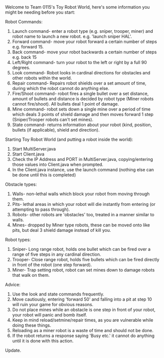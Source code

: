 Welcome to Team 0115's Toy Robot World, here's some information you might be needing before you start:

Robot Commands:
1. Launch command- enter a robot type (e.g. sniper, trooper, miner) and robot name to launch a new robot. e.g. 'launch sniper HAL'.
2. Forward command- move your robot forward a certain number of steps e.g. forward 15.
3. Back command- move your robot backwards a certain number of steps e.g. back 15
4. Left/Right command- turn your robot to the left or right by a full 90 degrees.
5. Look command- Robot looks in cardinal directions for obstacles and other robots within the world.
6. Repair command- Repairs robot shields over a set amount of time, during which the robot cannot do anything else.
7. Fire/Shoot command- robot fires a single bullet over a set distance, amount of bullets and distance is decided by robot type (Miner robots cannot fire/shoot).
   All bullets deal 1 point of damage.
8. Mine command- robot sets down a single mine over a period of time which deals 3 points of shield damage and then moves forward 1 step (Sniper/Trooper robots
can't set mines).
10. State command- returns information about your robot (kind, position, bullets (if applicable), shield and direction).

Starting Toy Robot World (and putting a robot inside the world):
1. Start MultiServer.java
2. Start Client.java
3. Check the IP Address and PORT in MultiServer.java, copying/entering those values into Client.java when prompted.
4. In the Client.java instance, use the launch command (nothing else can be done until this is completed)

Obstacle types:
1. Walls- non-lethal walls which block your robot from moving through them.
2. Pits- lethal areas in which your robot will die instantly from entering (or attempting to pass through).
3. Robots- other robots are 'obstacles' too, treated in a manner similar to walls.
4. Mines- dropped by Miner type robots, these can be moved onto like pits, but deal 3 shield damage instead of kill you.

Robot types:
1. Sniper- Long range robot, holds one bullet which can be fired over a range of five steps in any cardinal direction.
2. Trooper- Close range robot, holds five bullets which can be fired directly in front of the robot (one step forward).
3. Miner- Trap setting robot, robot can set mines down to damage robots that walk on them.

Advice:
1. Use the look and state commands frequently.
2. Move cautiously, entering 'forward 50' and falling into a pit at step 10 will ruin your game for obvious reasons.
3. Do not place mines while an obstacle is one step in front of your robot, your robot will panic and bomb itself.
4. Keep in mind reload/setmine/repair times, as you are vulnerable while doing these things.
5. Reloading as a miner robot is a waste of time and should not be done.
6. If the robot returns a response saying 'Busy etc.' it cannot do anything until it is done with this action.

Update.